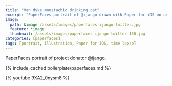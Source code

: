 ```yaml
---
title: "Van dyke moustachio drinking cat"
excerpt: "PaperFaces portrait of @ijango drawn with Paper for iOS on an iPad."
image: 
  path: &image /assets/images/paperfaces-ijango-twitter.jpg 
  feature: *image
  thumbnail: /assets/images/paperfaces-ijango-twitter-150.jpg
categories: [paperfaces]
tags: [portrait, illustration, Paper for iOS, time lapse]
---
```


PaperFaces portrait of project donator [@ijango](https://twitter.com/ijango).

{% include_cached boilerplate/paperfaces.md %}

{% youtube 9XA2_0nysm8 %}

